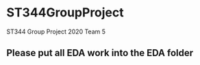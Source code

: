 # ST344GroupProject
ST344 Group Project 2020 Team 5


## Please put all EDA work into the EDA folder
